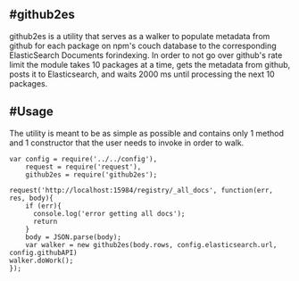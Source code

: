 #github2es 
---
github2es is a utility that serves as a walker to populate metadata from github for each package on npm's couch database to the corresponding ElasticSearch Documents forindexing.
In order to not go over github's rate limit the module takes 10 packages at a time, gets the metadata from github, posts it to Elasticsearch, and waits 2000 ms until processing the next 10 packages.  

#Usage
---
The utility is meant to be as simple as possible and contains only 1 method and 1 constructor that the user needs to invoke in order to walk. 

```
var config = require('../../config'), 
    request = require('request'),
    github2es = require('github2es'); 

request('http://localhost:15984/registry/_all_docs', function(err, res, body){ 
    if (err){
      console.log('error getting all docs'); 
      return
    }
    body = JSON.parse(body); 
    var walker = new github2es(body.rows, config.elasticsearch.url, config.githubAPI)
walker.doWork(); 
});

```

